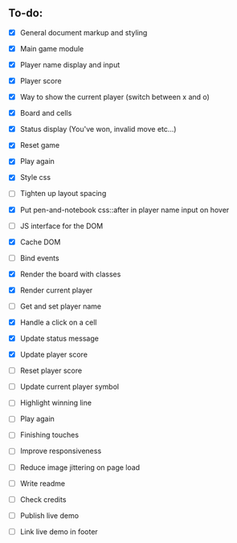 ## To-do:

- [x]   General document markup and styling
  - [x] Main game module
  - [x] Player name display and input
  - [x] Player score
  - [x] Way to show the current player (switch between x and o)
  - [x] Board and cells
  - [x] Status display (You've won, invalid move etc...)
  - [x] Reset game
  - [x] Play again

- [x]   Style css
  - [ ] Tighten up layout spacing
  - [x] Put pen-and-notebook css::after in player name input on hover 

- [ ]   JS interface for the DOM
  - [x] Cache DOM
  - [ ] Bind events
  - [x] Render the board with classes
  - [x] Render current player
  - [ ] Get and set player name
  - [x] Handle a click on a cell
  - [x] Update status message
  - [x] Update player score
  - [ ] Reset player score
  - [ ] Update current player symbol
  - [ ] Highlight winning line
  - [ ] Play again

- [ ]   Finishing touches
  - [ ] Improve responsiveness
  - [ ] Reduce image jittering on page load
  - [ ] Write readme
  - [ ] Check credits
  - [ ] Publish live demo
  - [ ] Link live demo in footer
